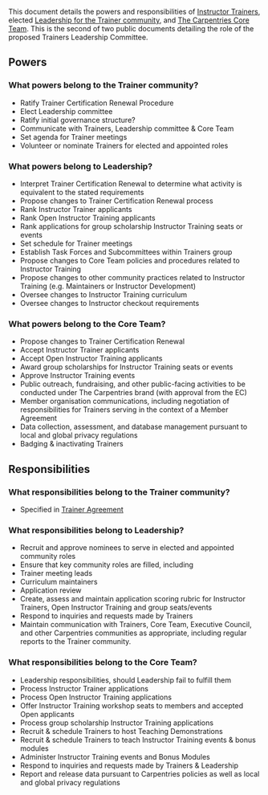This document details the powers and responsibilities of [Instructor Trainers](https://docs.carpentries.org/topic_folders/instructor_training/duties_agreement.html), elected [Leadership for the Trainer community](https://github.com/carpentries/trainers/blob/main/governance.md), and [The Carpentries Core Team](https://carpentries.org/team/). This is the second of two public documents detailing the role of the proposed Trainers Leadership Committee.

## Powers

### What powers belong to the Trainer community?
* Ratify Trainer Certification Renewal Procedure 
* Elect Leadership committee
* Ratify initial governance structure?
* Communicate with Trainers, Leadership committee & Core Team
* Set agenda for Trainer meetings
* Volunteer or nominate Trainers for elected and appointed roles

### What powers belong to Leadership?
* Interpret Trainer Certification Renewal to determine what activity is equivalent to the stated requirements
* Propose changes to Trainer Certification Renewal process
* Rank Instructor Trainer applicants 
* Rank Open Instructor Training applicants 
* Rank applications for group scholarship Instructor Training seats or events
* Set schedule for Trainer meetings
* Establish Task Forces and Subcommittees within Trainers group
* Propose changes to Core Team policies and procedures related to Instructor Training
* Propose changes to other community practices related to Instructor Training (e.g. Maintainers or Instructor Development)
* Oversee changes to Instructor Training curriculum
* Oversee changes to Instructor checkout requirements

### What powers belong to the Core Team?
* Propose changes to Trainer Certification Renewal
* Accept Instructor Trainer applicants
* Accept Open Instructor Training applicants
* Award group scholarships for Instructor Training seats or events
* Approve Instructor Training events
* Public outreach, fundraising, and other public-facing activities to be conducted under The Carpentries brand (with approval from the EC)
* Member organisation communications, including negotiation of responsibilities for Trainers serving in the context of a Member Agreement
* Data collection, assessment, and database management pursuant to local and global privacy regulations
* Badging & inactivating Trainers

## Responsibilities

### What responsibilities belong to the Trainer community?
* Specified in [Trainer Agreement](https://docs.carpentries.org/topic_folders/instructor_training/duties_agreement.html#trainer-agreement)

### What responsibilities belong to Leadership?
* Recruit and approve nominees to serve in elected and appointed community roles
* Ensure that key community roles are filled, including
* Trainer meeting leads
* Curriculum maintainers
* Application review 
* Create, assess and maintain application scoring rubric for Instructor Trainers, Open Instructor Training and group seats/events
* Respond to inquiries and requests made by Trainers
* Maintain communication with Trainers, Core Team, Executive Council, and other Carpentries communities as appropriate, including regular reports to the Trainer community.


### What responsibilities belong to the Core Team?
* Leadership responsibilities, should Leadership fail to fulfill them
* Process Instructor Trainer applications
* Process Open Instructor Training applications
* Offer Instructor Training workshop seats to members and accepted Open applicants
* Process group scholarship Instructor Training applications
* Recruit & schedule Trainers to host Teaching Demonstrations
* Recruit & schedule Trainers to teach Instructor Training events & bonus modules
* Administer Instructor Training events and Bonus Modules
* Respond to inquiries and requests made by Trainers & Leadership
* Report and release data pursuant to Carpentries policies as well as local and global privacy regulations
